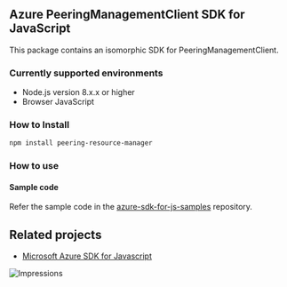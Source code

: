 ## Azure PeeringManagementClient SDK for JavaScript

This package contains an isomorphic SDK for PeeringManagementClient.

### Currently supported environments

- Node.js version 8.x.x or higher
- Browser JavaScript

### How to Install

```bash
npm install peering-resource-manager
```

### How to use

#### Sample code

Refer the sample code in the [azure-sdk-for-js-samples](https://github.com/Azure/azure-sdk-for-js-samples) repository.

## Related projects

- [Microsoft Azure SDK for Javascript](https://github.com/Azure/azure-sdk-for-js)


![Impressions](https://azure-sdk-impressions.azurewebsites.net/api/impressions/azure-sdk-for-js%2Fsdk%2Fcdn%2Farm-cdn%2FREADME.png)